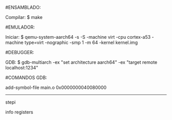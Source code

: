 #ENSAMBLADO:

Compilar: $ make

#EMULADOR:
	
Iniciar: $ qemu-system-aarch64 -s -S -machine virt -cpu cortex-a53 -machine type=virt -nographic -smp 1 -m 64 -kernel kernel.img

#DEBUGGER:

GDB: $ gdb-multiarch -ex "set architecture aarch64" -ex "target remote localhost:1234"

#COMANDOS GDB:

add-symbol-file main.o 0x0000000040080000

-----------------------------------------

stepi

info registers
